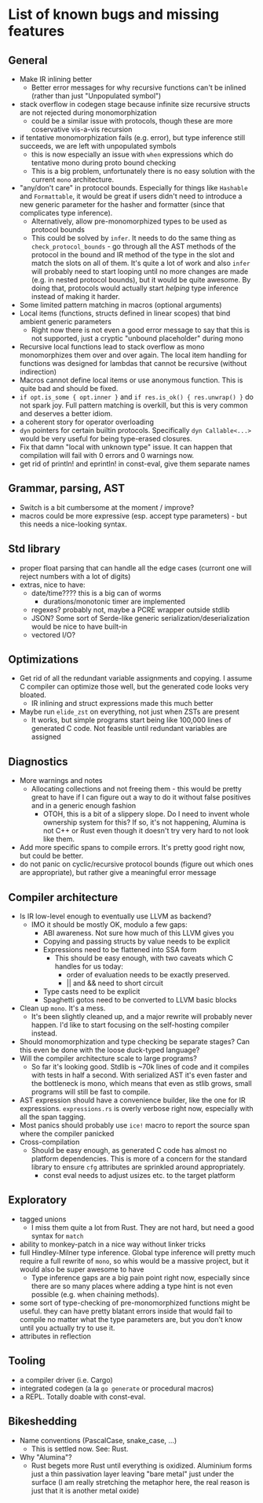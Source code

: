 # List of known bugs and missing features

## General

- Make IR inlining better
  - Better error messages for why recursive functions can't be inlined (rather than just "Unpopulated symbol")
- stack overflow in codegen stage because infinite size recursive structs are not rejected during monomorphization
    - could be a similar issue with protocols, though these are more coservative vis-a-vis recursion
- if tentative monomorphization fails (e.g. error), but type inference still succeeds, we are left with unpopulated symbols
    - this is now especially an issue with `when` expressions which do tentative mono during proto bound checking
    - This is a big problem, unfortunately there is no easy solution with the current `mono` architecture.
- "any/don't care" in protocol bounds. Especially for things like `Hashable` and `Formattable`, it would be great if users didn't need to introduce a new generic parameter for the hasher and formatter (since that complicates type inference).
  - Alternatively, allow pre-monomorphized types to be used as protocol bounds
  - This could be solved by `infer`. It needs to do the same thing as `check_protocol_bounds` - go through all the AST methods of the protocol in the bound and IR method of the type in the slot and
  match the slots on all of them. It's quite a lot of work and also `infer` will probably need to start looping until no more changes are made (e.g. in nested protocol bounds), but it would be quite awesome. By doing that, protocols would actually start *helping* type inference instead of making it harder.
- Some limited pattern matching in macros (optional arguments)
- Local items (functions, structs defined in linear scopes) that bind ambient generic parameters
  - Right now there is not even a good error message to say that this is not supported, just a cryptic "unbound placeholder" during mono
- Recursive local functions lead to stack overflow as mono monomorphizes them over and over again. The local item handling for functions was designed for lambdas that cannot be recursive (without indirection)
- Macros cannot define local items or use anonymous function. This is quite bad and should be fixed.
- `if opt.is_some { opt.inner }` and  `if res.is_ok() { res.unwrap() }` do not spark joy. Full pattern matching is overkill, but this is very common and
  deserves a better idiom.
- a coherent story for operator overloading
- `dyn` pointers for certain builtin protocols. Specifically `dyn Callable<...>` would be very useful for being type-erased closures.
- Fix that damn "local with unknown type" issue. It can happen that compilation will fail with 0 errors and 0 warnings now.
- get rid of println! and eprintln! in const-eval, give them separate names

## Grammar, parsing, AST

- Switch is a bit cumbersome at the moment / improve?
- macros could be more expressive (esp. accept type parameters) - but this needs a nice-looking syntax.

## Std library


- proper float parsing that can handle all the edge cases (curront one will reject numbers with a lot of digits)
- extras, nice to have:
  - date/time???? this is a big can of worms
    - durations/monotonic timer are implemented
  - regexes? probably not, maybe a PCRE wrapper outside stdlib
  - JSON? Some sort of Serde-like generic serialization/deserialization would be nice to have built-in
  - vectored I/O?

## Optimizations

- Get rid of all the redundant variable assignments and copying. I assume C compiler can optimize those well, but the
  generated code looks very bloated.
    - IR inlining and struct expressions made this much better
- Maybe run `elide_zst` on everything, not just when ZSTs are present
  - It works, but simple programs start being like 100,000 lines of generated C code. Not feasible until redundant variables are assigned

## Diagnostics

- More warnings and notes
  - Allocating collections and not freeing them - this would be pretty great to have if I can figure out a way to do it without false positives and in a generic enough fashion
    - OTOH, this is a bit of a slippery slope. Do I need to invent whole ownership system for this? If so, it's not happening, Alumina is not C++ or Rust even though it doesn't try very hard to not look like them.
- Add more specific spans to compile errors. It's pretty good right now, but could be better.
- do not panic on cyclic/recursive protocol bounds (figure out which ones are appropriate), but rather give a meaningful error message

## Compiler architecture

- Is IR low-level enough to eventually use LLVM as backend?
  - IMO it should be mostly OK, modulo a few gaps:
    - ABI awareness. Not sure how much of this LLVM gives you
    - Copying and passing structs by value needs to be explicit
    - Expressions need to be flattened into SSA form
      - This should be easy enough, with two caveats which C handles for us today:
          - order of evaluation needs to be exactly preserved.
          - || and && need to short circuit
    - Type casts need to be explicit
    - Spaghetti gotos need to be converted to LLVM basic blocks
- Clean up `mono`. It's a mess.
  -  It's been slightly cleaned up, and a major rewrite will probably never happen. I'd like to start focusing on the self-hosting compiler instead.
- Should monomorphization and type checking be separate stages? Can this even be done with the loose duck-typed language?
- Will the compiler architecture scale to large programs?
    - So far it's looking good. Stdlib is ~70k lines of code and it compiles with tests in half a second. With serialized AST it's even faster and the bottleneck is mono, which means that even as stlib grows, small programs will still be fast to compile.
- AST expression should have a convenience builder, like the one for IR expressions. `expressions.rs` is overly verbose right now, especially with all the span tagging.
- Most panics should probably use `ice!` macro to report the source span where the compiler panicked
- Cross-compilation
  - Should be easy enough, as generated C code has almost no platform dependencies. This is more of a concern for the standard library to ensure `cfg` attributes are sprinkled around appropriately.
    - const eval needs to adjust usizes etc. to the target platform

## Exploratory

- tagged unions
  - I miss them quite a lot from Rust. They are not hard, but need a good syntax for `match`
- ability to monkey-patch in a nice way without linker tricks
- full Hindley-Milner type inference. Global type inference will pretty much require a full rewrite of `mono`, so whis would be a massive project, but it would also be super awesome to have
  - Type inference gaps are a big pain point right now, especially since there are so many places where adding a type hint is not even possible (e.g. when chaining methods).
- some sort of type-checking of pre-monomorphized functions might be useful. they can have pretty blatant errors inside that would fail to compile no matter what the type parameters are, but you don't know until you actually try to use it.
- attributes in reflection

## Tooling

- a compiler driver (i.e. Cargo)
- integrated codegen (a la `go generate` or procedural macros)
- a REPL. Totally doable with const-eval.

## Bikeshedding

- Name conventions (PascalCase, snake_case, ...)
  - This is settled now. See: Rust.
- Why "Alumina"?
  - Rust begets more Rust until everything is oxidized. Aluminium forms just a thin passivation layer leaving "bare metal" just under the surface (I am really stretching the metaphor here, the real reason is just that it is another metal oxide)
